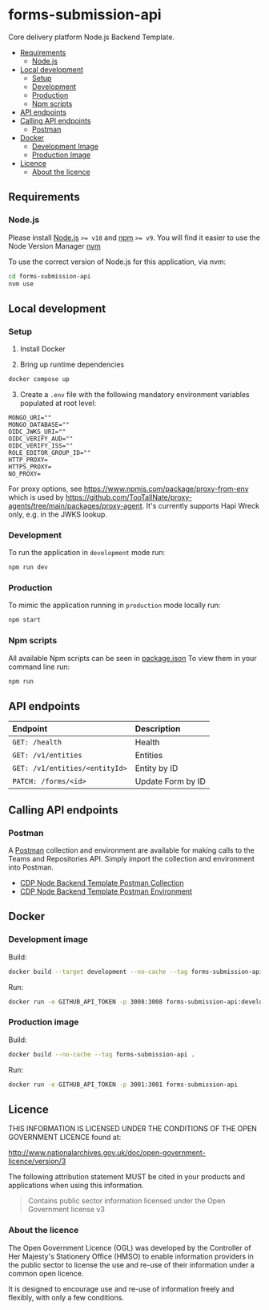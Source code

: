 # forms-submission-api

Core delivery platform Node.js Backend Template.

- [Requirements](#requirements)
  - [Node.js](#nodejs)
- [Local development](#local-development)
  - [Setup](#setup)
  - [Development](#development)
  - [Production](#production)
  - [Npm scripts](#npm-scripts)
- [API endpoints](#api-endpoints)
- [Calling API endpoints](#calling-api-endpoints)
  - [Postman](#postman)
- [Docker](#docker)
  - [Development Image](#development-image)
  - [Production Image](#production-image)
- [Licence](#licence)
  - [About the licence](#about-the-licence)

## Requirements

### Node.js

Please install [Node.js](http://nodejs.org/) `>= v18` and [npm](https://nodejs.org/) `>= v9`. You will find it
easier to use the Node Version Manager [nvm](https://github.com/creationix/nvm)

To use the correct version of Node.js for this application, via nvm:

```bash
cd forms-submission-api
nvm use
```

## Local development

### Setup

1. Install Docker

2. Bring up runtime dependencies

```bash
docker compose up
```

3. Create a `.env` file with the following mandatory environment variables populated at root level:

```text
MONGO_URI=""
MONGO_DATABASE=""
OIDC_JWKS_URI=""
OIDC_VERIFY_AUD=""
OIDC_VERIFY_ISS=""
ROLE_EDITOR_GROUP_ID=""
HTTP_PROXY=
HTTPS_PROXY=
NO_PROXY=
```

For proxy options, see https://www.npmjs.com/package/proxy-from-env which is used by https://github.com/TooTallNate/proxy-agents/tree/main/packages/proxy-agent. It's currently supports Hapi Wreck only, e.g. in the JWKS lookup.

### Development

To run the application in `development` mode run:

```bash
npm run dev
```

### Production

To mimic the application running in `production` mode locally run:

```bash
npm start
```

### Npm scripts

All available Npm scripts can be seen in [package.json](./package.json)
To view them in your command line run:

```bash
npm run
```

## API endpoints

| Endpoint                       | Description       |
| :----------------------------- | :---------------- |
| `GET: /health`                 | Health            |
| `GET: /v1/entities`            | Entities          |
| `GET: /v1/entities/<entityId>` | Entity by ID      |
| `PATCH: /forms/<id>`           | Update Form by ID |

## Calling API endpoints

### Postman

A [Postman](https://www.postman.com/) collection and environment are available for making calls to the Teams and
Repositories API. Simply import the collection and environment into Postman.

- [CDP Node Backend Template Postman Collection](postman/forms-submission-api.postman_collection.json)
- [CDP Node Backend Template Postman Environment](postman/forms-submission-api.postman_environment.json)

## Docker

### Development image

Build:

```bash
docker build --target development --no-cache --tag forms-submission-api:development .
```

Run:

```bash
docker run -e GITHUB_API_TOKEN -p 3008:3008 forms-submission-api:development
```

### Production image

Build:

```bash
docker build --no-cache --tag forms-submission-api .
```

Run:

```bash
docker run -e GITHUB_API_TOKEN -p 3001:3001 forms-submission-api
```

## Licence

THIS INFORMATION IS LICENSED UNDER THE CONDITIONS OF THE OPEN GOVERNMENT LICENCE found at:

<http://www.nationalarchives.gov.uk/doc/open-government-licence/version/3>

The following attribution statement MUST be cited in your products and applications when using this information.

> Contains public sector information licensed under the Open Government license v3

### About the licence

The Open Government Licence (OGL) was developed by the Controller of Her Majesty's Stationery Office (HMSO) to enable
information providers in the public sector to license the use and re-use of their information under a common open
licence.

It is designed to encourage use and re-use of information freely and flexibly, with only a few conditions.
